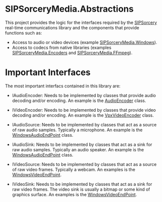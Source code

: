 # SIPSorceryMedia.Abstractions

This project provides the logic for the interfaces required by the [SIPSorcery](https://github.com/sipsorcery-org/sipsorcery) real-time communications library and the components that provide functions such as:

 - Access to audio or video devices (example [SIPSorceryMedia.Windows](https://github.com/sipsorcery-org/SIPSorceryMedia.Windows)).
 - Access to codecs from native libraries (examples [SIPSorceryMedia.Encoders](https://github.com/sipsorcery-org/SIPSorceryMedia.Encoders) and [SIPSorceryMedia.FFmpeg](https://github.com/sipsorcery-org/SIPSorceryMedia.FFmpeg)).

# Important Interfaces

The most important interfacs contained in this library are:

  - IAudioEncoder: Needs to be implemented by classes that provide audio decoding and/or encoding. An example is the [AudioEncoder](https://github.com/sipsorcery-org/sipsorcery/blob/master/src/app/Media/Codecs/AudioEncoder.cs) class.
 
  - IVideoEncoder: Needs to be implemented by classes that provide video decoding and/or encoding. An example is the [VpxVideoEncoder](https://github.com/sipsorcery-org/SIPSorceryMedia.Encoders/blob/master/src/VpxVideoEncoder.cs#L25) class.
  
  - IAudioSource: Needs to be implemented by classes that act as a source of raw audio samples. Typically a microphone. An example is the [WindowsAudioEndPoint](https://github.com/sipsorcery-org/SIPSorceryMedia.Windows/blob/master/src/WindowsAudioEndPoint.cs#L32) class.
  
  - IAudioSink: Needs to be implemented by classes that act as a sink for raw audio samples. Typically an audio speaker. An example is the [WindowsAudioEndPoint](https://github.com/sipsorcery-org/SIPSorceryMedia.Windows/blob/master/src/WindowsAudioEndPoint.cs#L32) class.
   
  - IVideoSource: Needs to be implemented by classes that act as a source of raw video frames. Typically a webcam. An examples is the [WindowsVideoEndPoint](https://github.com/sipsorcery-org/SIPSorceryMedia.Windows/blob/master/src/WindowsVideoEndPoint.cs#L48).
  
  - IVideoSink: Needs to be implemented by classes that act as a sink for raw video frames. The video sink is usually a bitmap or some kind of graphics surface. An examples is the [WindowsVideoEndPoint](https://github.com/sipsorcery-org/SIPSorceryMedia.Windows/blob/master/src/WindowsVideoEndPoint.cs#L48).
